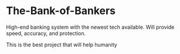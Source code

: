 # The-Bank-of-Bankers
High-end banking system with the newest tech available. Will provide speed, accuracy, and protection.

This is the best project that will help humanity